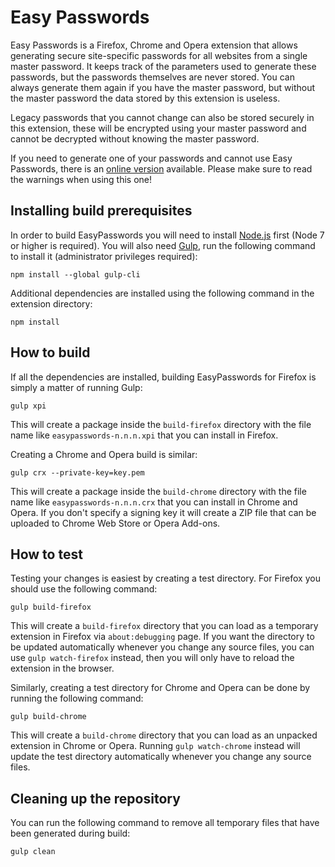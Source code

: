Easy Passwords
==============

Easy Passwords is a Firefox, Chrome and Opera extension that allows generating secure site-specific passwords for all websites from a single master password. It keeps track of the parameters used to generate these passwords, but the passwords themselves are never stored. You can always generate them again if you have the master password, but without the master password the data stored by this extension is useless.

Legacy passwords that you cannot change can also be stored securely in this extension, these will be encrypted using your master password and cannot be decrypted without knowing the master password.

If you need to generate one of your passwords and cannot use Easy Passwords, there is an [online version](https://palant.github.io/easypasswords/online.html) available. Please make sure to read the warnings when using this one!

Installing build prerequisites
------------------------------

In order to build EasyPasswords you will need to install [Node.js](https://nodejs.org/) first (Node 7 or higher is required). You will also need [Gulp](http://gulpjs.com/), run the following command to install it (administrator privileges required):

    npm install --global gulp-cli

Additional dependencies are installed using the following command in the extension directory:

    npm install

How to build
------------

If all the dependencies are installed, building EasyPasswords for Firefox is simply a matter of running Gulp:

    gulp xpi

This will create a package inside the `build-firefox` directory with the file name like `easypasswords-n.n.n.xpi` that you can install in Firefox.

Creating a Chrome and Opera build is similar:

    gulp crx --private-key=key.pem

This will create a package inside the `build-chrome` directory with the file name like `easypasswords-n.n.n.crx` that you can install in Chrome and Opera. If you don't specify a signing key it will create a ZIP file that can be uploaded to Chrome Web Store or Opera Add-ons.

How to test
-----------

Testing your changes is easiest by creating a test directory. For Firefox you should use the following command:

    gulp build-firefox

This will create a `build-firefox` directory that you can load as a temporary extension in Firefox via `about:debugging` page. If you want the directory to be updated automatically whenever you change any source files, you can use `gulp watch-firefox` instead, then you will only have to reload the extension in the browser.

Similarly, creating a test directory for Chrome and Opera can be done by running the following command:

    gulp build-chrome

This will create a `build-chrome` directory that you can load as an unpacked extension in Chrome or Opera. Running `gulp watch-chrome` instead will update the test directory automatically whenever you change any source files.

Cleaning up the repository
--------------------------

You can run the following command to remove all temporary files that have been generated during build:

    gulp clean
